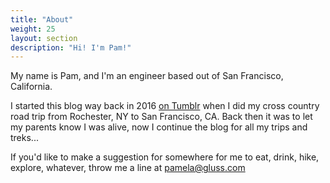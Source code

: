 ```yaml
---
title: "About"
weight: 25
layout: section
description: "Hi! I'm Pam!"
---
```

My name is Pam, and I'm an engineer based out of San Francisco, California.

I started this blog way back in 2016 [on Tumblr](https://wereonlyalittlelost.tumblr.com/) when I did my cross country road trip from Rochester, NY to San Francisco, CA. Back then it was to let my parents know I was alive, now I continue the blog for all my trips and treks...

If you'd like to make a suggestion for somewhere for me to eat, drink, hike, explore, whatever, throw me a line at pamela@gluss.com